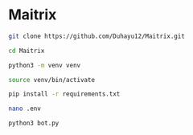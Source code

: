 # Maitrix

```bash
git clone https://github.com/Duhayu12/Maitrix.git
```
```bash
cd Maitrix
```
```bash
python3 -m venv venv
```
```bash
source venv/bin/activate
```
```bash
pip install -r requirements.txt
```
```bash
nano .env
```
```bash
python3 bot.py
```
